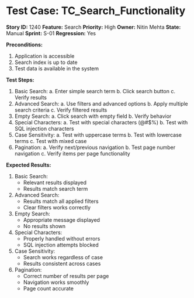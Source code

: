 # Test Case: TC_Search_Functionality
**Story ID:** 1240
**Feature:** Search
**Priority:** High
**Owner:** Nitin Mehta
**State:** Manual
**Sprint:** S-01
**Regression:** Yes

**Preconditions:**
1. Application is accessible
2. Search index is up to date
3. Test data is available in the system

**Test Steps:**
1. Basic Search:
   a. Enter simple search term
   b. Click search button
   c. Verify results
2. Advanced Search:
   a. Use filters and advanced options
   b. Apply multiple search criteria
   c. Verify filtered results
3. Empty Search:
   a. Click search with empty field
   b. Verify behavior
4. Special Characters:
   a. Test with special characters (@#$%)
   b. Test with SQL injection characters
5. Case Sensitivity:
   a. Test with uppercase terms
   b. Test with lowercase terms
   c. Test with mixed case
6. Pagination:
   a. Verify next/previous navigation
   b. Test page number navigation
   c. Verify items per page functionality

**Expected Results:**
1. Basic Search:
   - Relevant results displayed
   - Results match search term
2. Advanced Search:
   - Results match all applied filters
   - Clear filters works correctly
3. Empty Search:
   - Appropriate message displayed
   - No results shown
4. Special Characters:
   - Properly handled without errors
   - SQL injection attempts blocked
5. Case Sensitivity:
   - Search works regardless of case
   - Results consistent across cases
6. Pagination:
   - Correct number of results per page
   - Navigation works smoothly
   - Page count accurate
